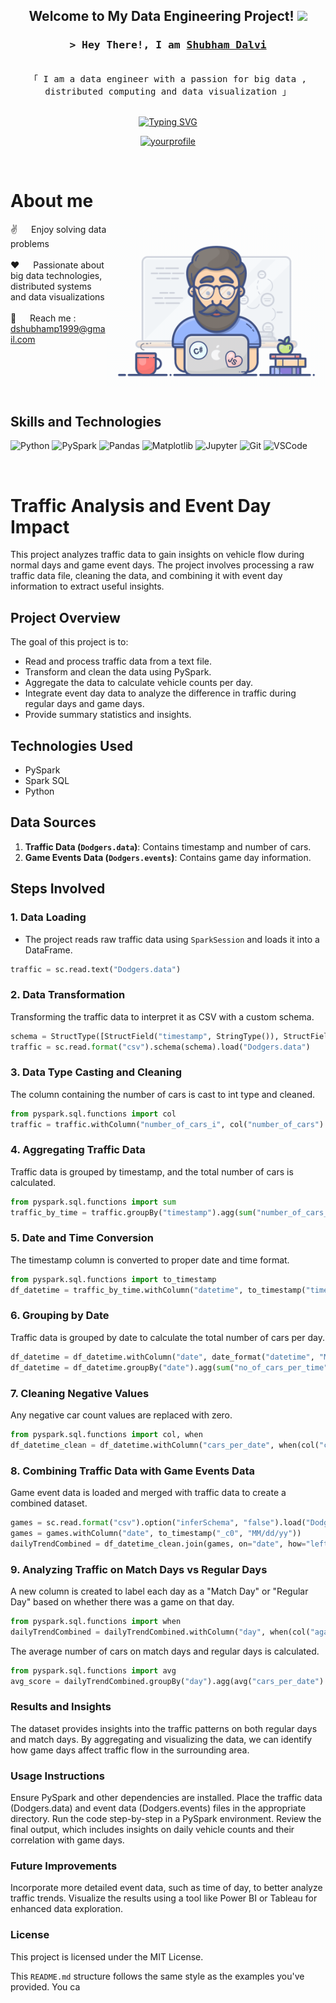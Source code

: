 <h2 align="center">
  Welcome to My Data Engineering Project!
  <img src="https://media.giphy.com/media/hvRJCLFzcasrR4ia7z/giphy.gif" width="28">
</h2>


<!-- Intro  -->
<h3 align="center">
        <samp>&gt; Hey There!, I am
                <b><a target="_blank" href="https://yourwebsite.com">Shubham Dalvi</a></b>
        </samp>
</h3>

<p align="center"> 
  <samp>
    <br>
    「 I am a data engineer with a passion for big data , distributed computing and data visualization 」
    <br>
    <br>
  </samp>
</p>

<div align="center">
  <a href="https://git.io/typing-svg">
    <img src="https://readme-typing-svg.herokuapp.com?font=Fira+Code&pause=1000&random=false&width=435&lines=Analyst+%40+Accenture;3+years+of+IT+experience;+Passionate+Data+Engineer;Spark+%7C+Azure+%7C+Power+BI+%7C+Snowflake+%7C+Airflow" alt="Typing SVG">
  </a>
</div>

<p align="center">
 <a href="https://linkedin.com/in/yourprofile" target="_blank">
  <img src="https://img.shields.io/badge/LinkedIn-0077B5?style=for-the-badge&logo=linkedin&logoColor=white" alt="yourprofile"/>
 </a>
</p>
<br />

<!-- About Section -->
 # About me
 
<p>
 <img align="right" width="350" src="/assets/programmer.gif" alt="Coding gif" />
  
 ✌️ &emsp; Enjoy solving data problems <br/><br/>
 ❤️ &emsp; Passionate about big data technologies, distributed systems and data visualizations<br/><br/>
 📧 &emsp; Reach me : dshubhamp1999@gmail.com<br/><br/>

</p>

<br/>
<br/>
<br/>

## Skills and Technologies

![Python](https://img.shields.io/badge/Python-3776AB?style=for-the-badge&logo=python&logoColor=white)
![PySpark](https://img.shields.io/badge/PySpark-E25A1C?style=for-the-badge&logo=apache-spark&logoColor=white)
![Pandas](https://img.shields.io/badge/Pandas-150458?style=for-the-badge&logo=pandas&logoColor=white)
![Matplotlib](https://img.shields.io/badge/Matplotlib-013243?style=for-the-badge&logo=matplotlib&logoColor=white)
![Jupyter](https://img.shields.io/badge/Jupyter-F37626?style=for-the-badge&logo=jupyter&logoColor=white)
![Git](https://img.shields.io/badge/Git-F05032?style=for-the-badge&logo=git&logoColor=white)
![VSCode](https://img.shields.io/badge/Visual_Studio-0078d7?style=for-the-badge&logo=visual%20studio&logoColor=white)

<br/>

# Traffic Analysis and Event Day Impact

This project analyzes traffic data to gain insights on vehicle flow during normal days and game event days. The project involves processing a raw traffic data file, cleaning the data, and combining it with event day information to extract useful insights. 

## Project Overview

The goal of this project is to:
- Read and process traffic data from a text file.
- Transform and clean the data using PySpark.
- Aggregate the data to calculate vehicle counts per day.
- Integrate event day data to analyze the difference in traffic during regular days and game days.
- Provide summary statistics and insights.

## Technologies Used

- PySpark
- Spark SQL
- Python

## Data Sources

1. **Traffic Data (`Dodgers.data`)**: Contains timestamp and number of cars.
2. **Game Events Data (`Dodgers.events`)**: Contains game day information.

## Steps Involved

### 1. Data Loading
- The project reads raw traffic data using `SparkSession` and loads it into a DataFrame.
```python
traffic = sc.read.text("Dodgers.data")
```

### 2. Data Transformation
Transforming the traffic data to interpret it as CSV with a custom schema.

```python
schema = StructType([StructField("timestamp", StringType()), StructField("number_of_cars", StringType())])
traffic = sc.read.format("csv").schema(schema).load("Dodgers.data")
```

### 3. Data Type Casting and Cleaning
The column containing the number of cars is cast to int type and cleaned.

```python
from pyspark.sql.functions import col
traffic = traffic.withColumn("number_of_cars_i", col("number_of_cars").cast("int")).drop("number_of_cars")
```

### 4. Aggregating Traffic Data
Traffic data is grouped by timestamp, and the total number of cars is calculated.

```python
from pyspark.sql.functions import sum
traffic_by_time = traffic.groupBy("timestamp").agg(sum("number_of_cars_i").alias("no_of_cars_per_time"))
```

### 5. Date and Time Conversion
The timestamp column is converted to proper date and time format.

```python
from pyspark.sql.functions import to_timestamp
df_datetime = traffic_by_time.withColumn("datetime", to_timestamp("timestamp", "MM/dd/yyyy HH:mm"))
```

### 6. Grouping by Date
Traffic data is grouped by date to calculate the total number of cars per day.

```python
df_datetime = df_datetime.withColumn("date", date_format("datetime", "MM/dd/yyyy")).drop("datetime")
df_datetime = df_datetime.groupBy("date").agg(sum("no_of_cars_per_time").alias("cars_per_date"))
```

### 7. Cleaning Negative Values
Any negative car count values are replaced with zero.

```python
from pyspark.sql.functions import col, when
df_datetime_clean = df_datetime.withColumn("cars_per_date", when(col("cars_per_date") < 0, 0).otherwise(col("cars_per_date")))
```

### 8. Combining Traffic Data with Game Events Data
Game event data is loaded and merged with traffic data to create a combined dataset.

```python
games = sc.read.format("csv").option("inferSchema", "false").load("Dodgers.events")
games = games.withColumn("date", to_timestamp("_c0", "MM/dd/yy"))
dailyTrendCombined = df_datetime_clean.join(games, on="date", how="left")
```

### 9. Analyzing Traffic on Match Days vs Regular Days
A new column is created to label each day as a "Match Day" or "Regular Day" based on whether there was a game on that day.

```python
from pyspark.sql.functions import when
dailyTrendCombined = dailyTrendCombined.withColumn("day", when(col("against").isNull(), "Regular Day").otherwise("Match Day"))
```

The average number of cars on match days and regular days is calculated.

```python
from pyspark.sql.functions import avg
avg_score = dailyTrendCombined.groupBy("day").agg(avg("cars_per_date").alias("avg_cars_on"))
```

### Results and Insights
The dataset provides insights into the traffic patterns on both regular days and match days. By aggregating and visualizing the data, we can identify how game days affect traffic flow in the surrounding area.

### Usage Instructions
Ensure PySpark and other dependencies are installed.
Place the traffic data (Dodgers.data) and event data (Dodgers.events) files in the appropriate directory.
Run the code step-by-step in a PySpark environment.
Review the final output, which includes insights on daily vehicle counts and their correlation with game days.

### Future Improvements
Incorporate more detailed event data, such as time of day, to better analyze traffic trends.
Visualize the results using a tool like Power BI or Tableau for enhanced data exploration.

### License
This project is licensed under the MIT License.

This `README.md` structure follows the same style as the examples you've provided. You ca
